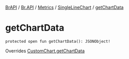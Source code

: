 [BrAPI](../../../index.md) / [Br.API](../../index.md) / [Metrics](../index.md) / [SingleLineChart](index.md) / [getChartData](./get-chart-data.md)

# getChartData

`protected open fun getChartData(): JSONObject!`

Overrides [CustomChart.getChartData](../-custom-chart/get-chart-data.md)


